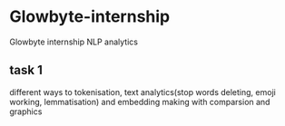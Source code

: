 # Glowbyte-internship
Glowbyte internship NLP analytics


## task 1
different ways to tokenisation, text analytics(stop words deleting, emoji working, lemmatisation) and embedding making with comparsion and graphics
